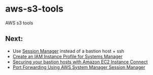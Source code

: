 # aws-s3-tools
AWS s3 tools

## Next:
- Use [Session Manager](https://aws.amazon.com/blogs/infrastructure-and-automation/toward-a-bastion-less-world/) instead of a bastion host + ssh
- [Create an IAM Instance Profile for Systems Manager](https://docs.aws.amazon.com/systems-manager/latest/userguide/setup-instance-profile.html)
- [Securing your bastion hosts with Amazon EC2 Instance Connect](https://aws.amazon.com/blogs/infrastructure-and-automation/securing-your-bastion-hosts-with-amazon-ec2-instance-connect/)
- [Port Forwarding Using AWS System Manager Session Manager](https://aws.amazon.com/blogs/aws/new-port-forwarding-using-aws-system-manager-sessions-manager/)
